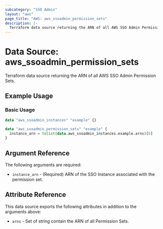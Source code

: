 ```yaml
---
subcategory: "SSO Admin"
layout: "aws"
page_title: "AWS: aws_ssoadmin_permission_sets"
description: |-
  Terraform data source returning the ARN of all AWS SSO Admin Permission Sets.
---
```


# Data Source: aws_ssoadmin_permission_sets

Terraform data source returning the ARN of all AWS SSO Admin Permission Sets.

## Example Usage

### Basic Usage

```terraform
data "aws_ssoadmin_instances" "example" {}

data "aws_ssoadmin_permission_sets" "example" {
  instance_arn = tolist(data.aws_ssoadmin_instances.example.arns)[0]
}
```

## Argument Reference

The following arguments are required:

* `instance_arn` - (Required) ARN of the SSO Instance associated with the permission set.

## Attribute Reference

This data source exports the following attributes in addition to the arguments above:

* `arns` - Set of string contain the ARN of all Permission Sets.
